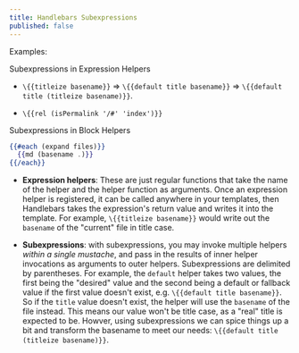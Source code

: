 ```yaml
---
title: Handlebars Subexpressions
published: false
---
```


Examples:

Subexpressions in Expression Helpers

* `\{{titleize basename}}` => `\{{default title basename}}` => `\{{default title (titleize basename)}}`.

* `\{{rel (isPermalink '/#' 'index')}}`

Subexpressions in Block Helpers

```handlebars
{{#each (expand files)}}
  {{md (basename .)}}
{{/each}}
```


* **Expression helpers**: These are just regular functions that take the name of the helper and the helper function as arguments. Once an expression helper is registered, it can be called anywhere in your templates, then Handlebars takes the expression's return value and writes it into the template. For example, `\{{titleize basename}}` would write out the `basename` of the "current" file in title case.

* **Subexpressions**: with subexpressions, you may invoke multiple helpers _within a single mustache_, and pass in the results of inner helper invocations as arguments to outer helpers. Subexpressions are delimited by parentheses. For example, the `default` helper takes two values, the first being the "desired" value and the second being a default or fallback value if the first value doesn't exist, e.g. `\{{default title basename}}`.  So if the `title` value doesn't exist, the helper will use the `basename` of the file instead. This means our value won't be title case, as a "real" title is expected to be. Howver, using subexpressions we can spice things up a bit and transform the basename to meet our needs: `\{{default title (titleize basename)}}`.
